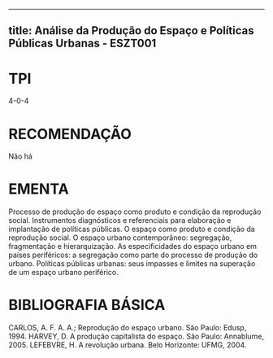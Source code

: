 
---
title: Análise da Produção do Espaço e Políticas Públicas Urbanas - ESZT001 
---

# TPI

4-0-4

# RECOMENDAÇÃO

Não há

# EMENTA

Processo de produção do espaço como produto e condição da reprodução social. Instrumentos diagnósticos e referenciais para elaboração e implantação de políticas públicas. O espaço como produto e condição da reprodução social. O espaço urbano contemporâneo: segregação, fragmentação e hierarquização. As especificidades do espaço urbano em países periféricos: a segregação como parte do processo de produção do urbano. Políticas públicas urbanas: seus impasses e limites na superação de um espaço urbano periférico.

# BIBLIOGRAFIA BÁSICA

CARLOS, A. F. A. A.; Reprodução do espaço urbano. São Paulo: Edusp, 1994.
HARVEY, D. A produção capitalista do espaço. São Paulo: Annablume, 2005.
LEFEBVRE, H. A revolução urbana. Belo Horizonte: UFMG, 2004.
        